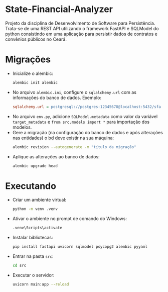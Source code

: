 # State-Financial-Analyzer
Projeto da disciplina de Desenvolvimento de Software para Persistência. Trata-se de uma REST API utilizando o framework FastAPI e SQLModel do python consistindo em uma aplicação para persistir dados de contratos e convênios públicos no Ceará.

# Migrações

- Inicialize o alembic:
  ```sh
  alembic init alembic
  ```
- No arquivo `alembic.ini`, configure o `sqlalchemy.url` com as informações do banco de dados. Exemplo:
  ```ini
  sqlalchemy.url = postgresql://postgres:12345678@localhost:5432/sfa
  ```
- No arquivo `env.py`, adicione `SQLModel.metadata` como valor da variável `target_metadata` e `from src.models import *` para importação dos modelos.
- Gere a migração (na configuração do banco de dados e após alterações nas entidades) o bd deve existir na sua máquina:
  ```sh
  alembic revision --autogenerate -m "título da migração"
  ```
- Aplique as alterações ao banco de dados:
  ```sh
  alembic upgrade head
  ```

# Executando

- Criar um ambiente virtual:
  ```sh
  python -m venv .venv
  ```
- Ativar o ambiente no prompt de comando do Windows:
  ```sh
  .venv\Scripts\activate
  ```
- Instalar bibliotecas:
  ```sh
  pip install fastapi uvicorn sqlmodel psycopg2 alembic pyyaml
  ```
- Entrar na pasta `src`:
  ```sh
  cd src
  ```
- Executar o servidor:
  ```sh
  uvicorn main:app --reload
  ```